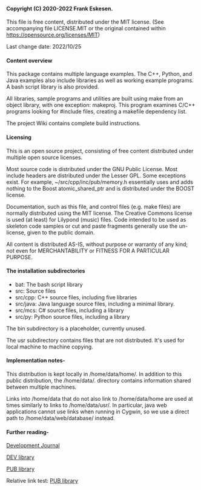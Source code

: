 #### Copyright (C) 2020-2022 Frank Eskesen.

This file is free content, distributed under the MIT license.
(See accompanying file LICENSE.MIT or the original contained
within https://opensource.org/licenses/MIT)

Last change date: 2022/10/25

#### Content overview
This package contains multiple language examples.
The C++, Python, and Java examples also include libraries as well as working
example programs.
A bash script library is also provided.

All libraries, sample programs and utilities are built using make from an
object library, with one exception: makeproj.
This program examines C/C++ programs looking for #include files, creating
a makefile dependency list.

The project Wiki contains complete build instructions.

#### Licensing
This is an open source project, consisting of free content distributed under
multiple open source licenses.

Most source code is distributed under the GNU Public License.
Most include headers are distributed under the Lesser GPL.
Some exceptions exist.
For example, ~/src/cpp/inc/pub/memory.h essentially uses and adds nothing to
the Boost atomic_shared_ptr and is distributed under the BOOST license.

Documentation, such as this file, and control files (e.g. make files) are
normally distributed using the MIT license.
The Creative Commons license is used (at least) for Lilypond (music) files.
Code intended to be used as skeleton code samples or cut and paste fragments
generally use the un-license, given to the public domain.

All content is distributed AS-IS, without purpose or warranty of any kind;
not even for MERCHANTABILITY or FITNESS FOR A PARTICULAR PURPOSE.

#### The installation subdirectories
- bat: The bash script library
- src: Source files
- src/cpp: C++ source files, including five libraries
- src/java: Java language source files, including a minimal library.
- src/mcs: C# source files, including a library
- src/py: Python source files, including a library

The bin subdirectory is a placeholder, currently unused.

The usr subdirectory contains files that are not distributed.
It's used for local machine to machine copying.

#### Implementation notes-
This distribution is kept locally in /home/data/home/.
In addition to this public distribution, the /home/data/. directory contains
information shared between multiple machines.

Links into /home/data that do not also link to /home/data/home
are used at times similarly to links to /home/data/usr/.
In particular, java web applications cannot use links when running
in Cygwin, so we use a direct path to /home/data/web/database/
instead.

#### Further reading-
[Development Journal](https://github.com/franke-hub/Cornucopia/trunk/src/doc/Journal/Journal.md)

[DEV library](https://github.com/franke-hub/Cornucopia/trunk/src/lib/dev/README.md)

[PUB library](https://github.com/franke-hub/Cornucopia/trunk/src/lib/pub/README.md)

Relative link test:
[PUB library](/src/lib/pub/README.md)

